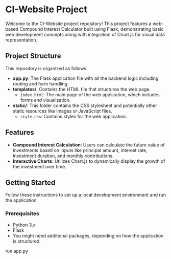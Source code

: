 # CI-Website Project

Welcome to the CI-Website project repository! This project features a web-based Compound Interest Calculator built using Flask, demonstrating basic web development concepts along with integration of Chart.js for visual data representation.

## Project Structure

This repository is organized as follows:
- **app.py**: The Flask application file with all the backend logic including routing and form handling.
- **templates/**: Contains the HTML file that structures the web page.
  - `index.html`: The main page of the web application, which includes forms and visualization.
- **static/**: This folder contains the CSS stylesheet and potentially other static resources like images or JavaScript files.
  - `style.css`: Contains styles for the web application.

## Features

- **Compound Interest Calculation**: Users can calculate the future value of investments based on inputs like principal amount, interest rate, investment duration, and monthly contributions.
- **Interactive Charts**: Utilizes Chart.js to dynamically display the growth of the investment over time.

## Getting Started

Follow these instructions to set up a local development environment and run the application.

### Prerequisites

- Python 3.x
- Flask
- You might need additional packages, depending on how the application is structured.

run app.py
